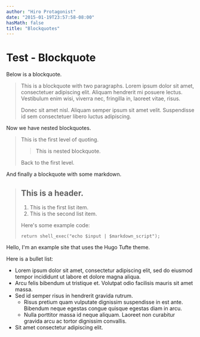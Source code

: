 ```yaml
---
author: "Hiro Protagonist"
date: "2015-01-19T23:57:58-08:00"
hasMath: false
title: "Blockquotes"
---
```


# Test - Blockquote

Below is a blockquote.

> This is a blockquote with two paragraphs. Lorem ipsum dolor sit amet,
> consectetuer adipiscing elit. Aliquam hendrerit mi posuere lectus.
> Vestibulum enim wisi, viverra nec, fringilla in, laoreet vitae, risus.
>
> Donec sit amet nisl. Aliquam semper ipsum sit amet velit. Suspendisse
> id sem consectetuer libero luctus adipiscing.

<!--more-->

Now we have nested blockquotes.

> This is the first level of quoting.
>
> > This is nested blockquote.
>
> Back to the first level.

And finally a blockquote with some markdown.

> ## This is a header.
>
> 1.   This is the first list item.
> 2.   This is the second list item.
>
> Here's some example code:
>
>     return shell_exec("echo $input | $markdown_script");



Hello, I'm an example site that uses the Hugo Tufte theme.


Here is a bullet list:

- Lorem ipsum dolor sit amet, consectetur adipiscing elit, sed do eiusmod tempor incididunt ut labore et dolore magna aliqua.
- Arcu felis bibendum ut tristique et. Volutpat odio facilisis mauris sit amet massa.
- Sed id semper risus in hendrerit gravida rutrum.
  - Risus pretium quam vulputate dignissim suspendisse in est ante. Bibendum neque egestas congue quisque egestas diam in arcu.
  - Nulla porttitor massa id neque aliquam. Laoreet non curabitur gravida arcu ac tortor dignissim convallis.
- Sit amet consectetur adipiscing elit.

